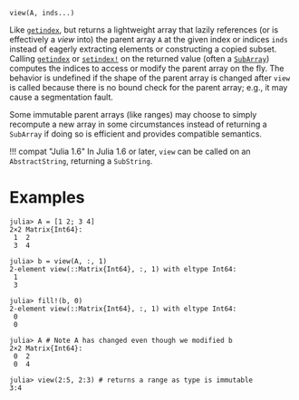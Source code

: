 ```
view(A, inds...)
```

Like [`getindex`](@ref), but returns a lightweight array that lazily references (or is effectively a *view* into) the parent array `A` at the given index or indices `inds` instead of eagerly extracting elements or constructing a copied subset. Calling [`getindex`](@ref) or [`setindex!`](@ref) on the returned value (often a [`SubArray`](@ref)) computes the indices to access or modify the parent array on the fly.  The behavior is undefined if the shape of the parent array is changed after `view` is called because there is no bound check for the parent array; e.g., it may cause a segmentation fault.

Some immutable parent arrays (like ranges) may choose to simply recompute a new array in some circumstances instead of returning a `SubArray` if doing so is efficient and provides compatible semantics.

!!! compat "Julia 1.6"
    In Julia 1.6 or later, `view` can be called on an `AbstractString`, returning a `SubString`.


# Examples

```jldoctest
julia> A = [1 2; 3 4]
2×2 Matrix{Int64}:
 1  2
 3  4

julia> b = view(A, :, 1)
2-element view(::Matrix{Int64}, :, 1) with eltype Int64:
 1
 3

julia> fill!(b, 0)
2-element view(::Matrix{Int64}, :, 1) with eltype Int64:
 0
 0

julia> A # Note A has changed even though we modified b
2×2 Matrix{Int64}:
 0  2
 0  4

julia> view(2:5, 2:3) # returns a range as type is immutable
3:4
```
